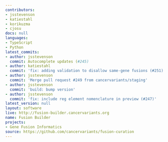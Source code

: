 ```yaml
---
contributors:
- jsstevenson
- katiestahl
- korikuzma
- cjosu
docs: null
languages:
- TypeScript
- Python
latest_commits:
- author: jsstevenson
  commit: Autocomplete updates (#245)
- author: katiestahl
  commit: 'fix: adding validation to disallow same-gene fusions (#251)'
- author: jsstevenson
  commit: 'Merge pull request #249 from cancervariants/staging'
- author: jsstevenson
  commit: 'build: bump version'
- author: jsstevenson
  commit: 'fix: include reg element nomenclature in preview (#247)'
latest_version: null
layout: software
live: http://fusion-builder.cancervariants.org
name: Fusion Builder
projects:
- Gene Fusion Informatics
source: https://github.com/cancervariants/fusion-curation
---
```


